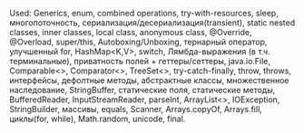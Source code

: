 Used: Generics, enum, combined operations, try-with-resources, sleep, многопоточность, сериализация/десериализация(transient), static nested classes, inner classes, local class, anonymous class, @Override, @Overload, super/this, Autoboxing/Unboxing, тернарный оператор, улучшенный for, HashMap<K,V>, switch, Лямбда-выражения (в т.ч. терминальные), приватность полей + геттеры/сеттеры, java.io.File, Comparable<>, Comparator<>, TreeSet<>, try-catch-finally, throw, throws, интерфейсы, дефолтные методы, абстрактные классы, множественное наследование, StringBuffer, статические поля, статические методы, BufferedReader, InputStreamReader, parseInt, ArrayList<>, IOException, StringBuilder, массивы, equals, Scanner, Arrays.copyOf, Arrays.fill, циклы(for, while), Math.random, unicode, final.
